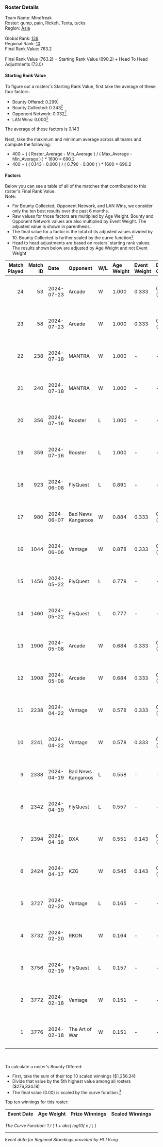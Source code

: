 ### Roster Details<br />
Team Name: Mindfreak<br />
Roster: gump, pain, Rickeh, Texta, tucks<br />
Region: [Asia]( ../standings_asia.md)<br />
<br />
Global Rank: [136](../standings_global.md)<br />
Regional Rank: [10]( ../standings_asia.md)<br />
Final Rank Value:  763.2<br />
<br />
Final Rank Value (763.2) = Starting Rank Value (690.2) + Head To Head Adjustments (73.0)<br />

#### Starting Rank Value<br />
To figure out a rosters's Starting Rank Value, first take the average of these four factors:<br />
- Bounty Offered: 0.299[<sup>1</sup>](#table2)
- Bounty Collected: 0.243[<sup>2</sup>](#table1)
- Opponent Network: 0.032[<sup>2</sup>](#table1)
- LAN Wins: 0.000[<sup>2</sup>](#table1)

The average of these factors is 0.143<br />
<br />
Next, take the maximum and minimum average across all teams and compute the following:<br />
- 400 + ( ( Roster_Average - Min_Average ) / ( Max_Average - Min_Average ) ) * 1600 = 690.2
- 400 + ( ( 0.143 - 0.000 ) / ( 0.790 - 0.000 ) ) * 1600 = 690.2


#### Factors<br />
Below you can see a table of all of the matches that contributed to this roster's Final Rank Value.<br />
Note:<br />

- For Bounty Collected, Opponent Network, and LAN Wins, we consider only the ten best results over the past 6 months.
- Raw values for those factors are multiplied by Age Weight. Bounty and Opponent Network values are also multiplied by Event Weight. The adjusted value is shown in parenthesis.
- The final value for a factor is the total of its adjusted values divided by 10. Bounty Collected is further scaled by the curve function[<sup>3</sup>](#curveFunction)
- Head to head adjustments are based on rosters' starting rank values. The results shown below are adjusted by Age Weight and not Event Weight
<span id="table1"></span><br />


| Match Played | Match ID | Date       | Opponent           | W/L | Age Weight | Event Weight | Bounty Collected | Opponent Network | LAN Wins  | H2H Adj. | Roster                              |
| -: | -: | :- | :- | :- | :- | :- | :- | :- | :- | -: | :- |
|           24 |       53 | 2024-07-23 | Arcade             | W   | 1.000      | 0.333        | 0.004 (0.001)    | 0.159 (0.053)    | 0 (0.000) |     9.76 | gump, pain, Rickeh, Texta, tucks    |
|           23 |       58 | 2024-07-23 | Arcade             | W   | 1.000      | 0.333        | 0.004 (0.001)    | 0.159 (0.053)    | 0 (0.000) |    10.54 | gump, pain, Rickeh, Texta, tucks    |
|           22 |      238 | 2024-07-18 | MANTRA             | W   | 1.000      | -            | -                | -                | 0 (0.000) |     3.94 | gump, pain, Sliimey, supar, tucks   |
|           21 |      240 | 2024-07-18 | MANTRA             | W   | 1.000      | -            | -                | -                | 0 (0.000) |     4.10 | gump, pain, Sliimey, supar, tucks   |
|           20 |      356 | 2024-07-16 | Rooster            | L   | 1.000      | -            | -                | -                | -         |    -9.27 | gump, pain, Sliimey, supar, tucks   |
|           19 |      359 | 2024-07-16 | Rooster            | L   | 1.000      | -            | -                | -                | -         |    -9.99 | gump, pain, Sliimey, supar, tucks   |
|           18 |      923 | 2024-06-08 | FlyQuest           | L   | 0.891      | -            | -                | -                | -         |    -1.65 | gump, pain, Sliimey, supar, tucks   |
|           17 |      980 | 2024-06-07 | Bad News Kangaroos | W   | 0.884      | 0.333        | 0.003 (0.001)    | 0.154 (0.045)    | 0 (0.000) |    12.40 | gump, pain, Sliimey, supar, tucks   |
|           16 |     1044 | 2024-06-06 | Vantage            | W   | 0.878      | 0.333        | 0.003 (0.001)    | 0.096 (0.028)    | 0 (0.000) |    10.53 | gump, pain, Sliimey, supar, tucks   |
|           15 |     1456 | 2024-05-22 | FlyQuest           | L   | 0.778      | -            | -                | -                | -         |    -1.05 | gump, pain, Sliimey, supar, tucks   |
|           14 |     1460 | 2024-05-22 | FlyQuest           | L   | 0.777      | -            | -                | -                | -         |    -1.06 | gump, pain, Sliimey, supar, tucks   |
|           13 |     1906 | 2024-05-08 | Arcade             | W   | 0.684      | 0.333        | 0.004 (0.001)    | 0.159 (0.036)    | 0 (0.000) |     8.42 | gump, pain, Sliimey, supar, tucks   |
|           12 |     1908 | 2024-05-08 | Arcade             | W   | 0.684      | 0.333        | 0.004 (0.001)    | 0.159 (0.036)    | 0 (0.000) |     8.93 | gump, pain, Sliimey, supar, tucks   |
|           11 |     2238 | 2024-04-22 | Vantage            | W   | 0.578      | 0.333        | 0.003 (0.001)    | 0.096 (0.018)    | 0 (0.000) |     8.15 | gump, pain, Sliimey, supar, tucks   |
|           10 |     2241 | 2024-04-22 | Vantage            | W   | 0.578      | 0.333        | 0.003 (0.001)    | 0.096 (0.018)    | 0 (0.000) |     8.57 | gump, pain, Sliimey, supar, tucks   |
|            9 |     2338 | 2024-04-19 | Bad News Kangaroos | L   | 0.558      | -            | -                | -                | -         |    -6.50 | gump, pain, Sliimey, supar, tucks   |
|            8 |     2342 | 2024-04-19 | FlyQuest           | L   | 0.557      | -            | -                | -                | -         |    -0.79 | gump, pain, Sliimey, supar, tucks   |
|            7 |     2394 | 2024-04-18 | DXA                | W   | 0.551      | 0.143        | 0.003 (0.000)    | 0.217 (0.017)    | -         |     7.75 | gump, pain, Sliimey, supar, tucks   |
|            6 |     2424 | 2024-04-17 | KZG                | W   | 0.545      | 0.143        | 0.007 (0.001)    | 0.130 (0.010)    | -         |     8.36 | gump, pain, Sliimey, supar, tucks   |
|            5 |     3727 | 2024-02-20 | Vantage            | L   | 0.165      | -            | -                | -                | -         |    -2.83 | gump, Rickeh, Sliimey, supar, tucks |
|            4 |     3732 | 2024-02-20 | RKON               | W   | 0.164      | -            | -                | -                | -         |     1.34 | gump, Rickeh, Sliimey, supar, tucks |
|            3 |     3756 | 2024-02-19 | FlyQuest           | L   | 0.157      | -            | -                | -                | -         |    -0.22 | gump, Rickeh, Sliimey, supar, tucks |
|            2 |     3772 | 2024-02-18 | Vantage            | W   | 0.151      | -            | -                | -                | -         |     2.19 | gump, Rickeh, Sliimey, supar, tucks |
|            1 |     3776 | 2024-02-18 | The Art of War     | W   | 0.151      | -            | -                | -                | -         |     1.40 | gump, Rickeh, Sliimey, supar, tucks |

<br />
<span id="table2"></span><br />
To calculate a roster's Bounty Offered:<br />

- First, take the sum of their top 10 scaled winnings ($1,256.34)
- Divide that value by the 5th highest value among all rosters ($276,334.18)
- The final value (0.00) is scaled by the curve function.[<sup>3</sup>](#curveFunction)

Top ten winnings for this roster:<br />

| Event Date | Age Weight | Prize Winnings | Scaled Winnings |
| :- | -: | :- | :- |


<span id="curveFunction"></span>_The Curve Function: 1 / ( 1 + abs( log10( x ) ) )_<br />

---
_Event data for Regional Standings provided by HLTV.org_<br />
